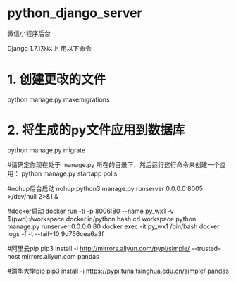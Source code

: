 # python_django_server

微信小程序后台

Django 1.7.1及以上 用以下命令
# 1. 创建更改的文件
python manage.py makemigrations
# 2. 将生成的py文件应用到数据库
python manage.py migrate

#请确定你现在处于 manage.py 所在的目录下，然后运行这行命令来创建一个应用：
python manage.py startapp polls

#nohup后台启动
nohup python3 manage.py runserver 0.0.0.0:8005 >/dev/null 2>&1 &


#docker启动
docker run -ti -p 8006:80 --name py_wx1 -v $(pwd):/workspace docker.io/python  bash
cd workspace
python manage.py runserver 0.0.0.0:80
docker exec -it py_wx1 /bin/bash
docker logs -f -t --tail=10 9d766cea6a3f


#阿里云pip
pip3 install -i http://mirrors.aliyun.com/pypi/simple/ --trusted-host mirrors.aliyun.com  pandas

#清华大学pip
pip3 install -i https://pypi.tuna.tsinghua.edu.cn/simple/  pandas







